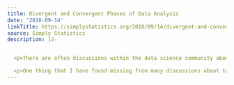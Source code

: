 ```yaml
---
title: Divergent and Convergent Phases of Data Analysis
date: '2018-09-14'
linkTitle: https://simplystatistics.org/2018/09/14/divergent-and-convergent-phases-of-data-analysis/
source: Simply Statistics
description: |2-


  <p>There are often discussions within the data science community about which tools are best for doing data science. The most recent iteration of this discussion is the so-called <a href="https://yihui.name/en/2018/09/notebook-war/">“First Notebook War”</a>, which is well-summarized by Yihui Xie in his blog post (it is a great read).</p>

  <p>One thing that I have found missing from many discussions about tooling in data analysis is an acknowledgment that data analysis tends to advance through d
---
```

